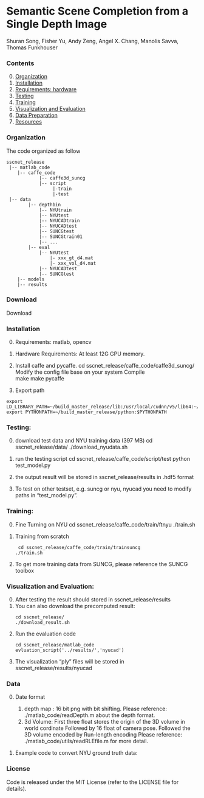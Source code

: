 # Semantic Scene Completion from a Single Depth Image
Shuran Song, Fisher Yu, Andy Zeng, Angel X. Chang, Manolis Savva, Thomas Funkhouser  


### Contents
0. [Organization](#organization)
0. [Installation](#installation)
0. [Requirements: hardware](#requirements-hardware)
0. [Testing](#testing)
0. [Training](#training)
0. [Visualization and Evaluation](#visualization-and-evaluation)
0. [Data Preparation](#data-preparation)
0. [Resources](#resources)


### Organization
The code organized as follow 
``` shell
sscnet_release
 |-- matlab_code
    |-- caffe_code
            |-- caffe3d_suncg
            |-- script
                 |-train
                 |-test   
 |-- data
        |-- depthbin
            |-- NYUtrain 
            |-- NYUtest
            |-- NYUCADtrain
            |-- NYUCADtest
            |-- SUNCGtest
            |-- SUNCGtrain01
            |-- ...
        |-- eval
            |-- NYUtest
                |- xxx_gt_d4.mat
                |- xxx_vol_d4.mat
            |-- NYUCADtest
            |-- SUNCGtest
    |-- models
    |-- results
   ```
### Download 
Download 




### Installation
0. Requirements: matlab, opencv
0. Hardware Requirements:  At least 12G GPU memory.
0. Install caffe and pycaffe. 
cd sscnet_release/caffe_code/caffe3d_suncg/
Modify the config file base on your system 
Compile  
make
make pycaffe


0. Export path
``` shell 
export LD_LIBRARY_PATH=~/build_master_release/lib:/usr/local/cudnn/v5/lib64:~/anaconda2/lib:$LD_LIBRARY_PATH
export PYTHONPATH=~/build_master_release/python:$PYTHONPATH
```


### Testing:
0. download test data and NYU training data (397 MB)
    cd sscnet_release/data/
    ./download_nyudata.sh
    
0. run the testing script
    cd sscnet_release/caffe_code/script/test
    python test_model.py


0. the output result will be stored in sscnet_release/results in .hdf5 format
0. To test on other testset, e.g. suncg or nyu, nyucad you need to modify paths in “test_model.py”.
    


### Training:
0. Fine Turning on NYU 
cd sscnet_release/caffe_code/train/ftnyu
./train.sh
0. Training from scratch 
    ``` shell 
     cd sscnet_release/caffe_code/train/trainsuncg
    ./train.sh
    ```
    
0. To get more training data from SUNCG, please reference the SUNCG toolbox 
    


### Visualization and Evaluation:
0. After testing the result should stored in sscnet_release/results
0. You can also download the precomputed result:
    ``` shell 
    cd sscnet_release/
    ./download_result.sh
    ```
0. Run the evaluation code 
    ``` shell 
    cd sscnet_release/matlab_code
    evluation_script('../results/','nyucad') 
    ```
0. The visualization “ply” files will be stored in sscnet_release/results/nyucad






### Data 
0. Date format 
    1. depth map : 
        16 bit png with bit shifting.
        Please reference: ./matlab_code/readDepth.m about the depth format.
    2. 3d Volume: 
        First three float stores the origin of the 3D volume in world cordinate
        Followed by 16 float of camera pose.
        Followed the 3D volume encoded by Run-length encoding
        Please reference: ./matlab_code/utils/readRLEfile.m for more detail.


0. Example code to convert NYU ground truth data: 






### License
Code is released under the MIT License (refer to the LICENSE file for details).

    
